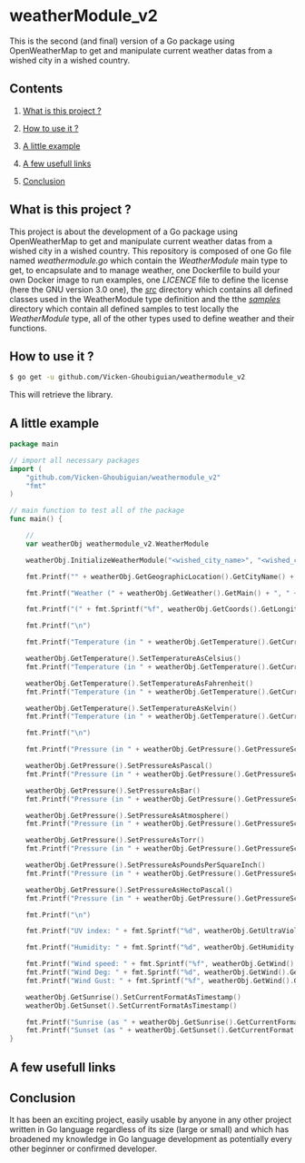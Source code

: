 # weatherModule_v2

This is the second (and final) version of a Go package using OpenWeatherMap to get and manipulate current weather datas from a wished city in a wished country.

## Contents

1. [What is this project ?](#what_is_this_project)

2. [How to use it ?](#how_to_use_it)

3. [A little example](#a_little_example)

4. [A few usefull links](#a_few_usefull_links)

5. [Conclusion](#conclusion)

<a name="what_is_this_project"></a>
## What is this project ?

This project is about the development of a Go package using OpenWeatherMap to get and manipulate current weather datas from a wished city in a wished country.
This repository is composed of one Go file named *weathermodule.go* which contain the *WeatherModule* main type to get, to encapsulate and to manage weather, one Dockerfile to build your own Docker image to run examples, one *LICENCE* file to define the license (here the GNU version 3.0 one), the [*src*](https://github.com/Vicken-Ghoubiguian/weathermodule/tree/master/src) directory which contains all defined classes used in the WeatherModule type definition and the tthe [*samples*](https://github.com/Vicken-Ghoubiguian/weathermodule/tree/master/samples) directory which contain all defined samples to test locally the *WeatherModule* type, all of the other types used to define weather and their functions.

<a name="how_to_use_it"></a>
## How to use it ?

```bash
$ go get -u github.com/Vicken-Ghoubiguian/weathermodule_v2
```
This will retrieve the library.

<a name="a_little_example"></a>
## A little example

```go
package main

// import all necessary packages
import (
	"github.com/Vicken-Ghoubiguian/weathermodule_v2"
	"fmt"
)

// main function to test all of the package
func main() {

	//
	var weatherObj weathermodule_v2.WeatherModule

	weatherObj.InitializeWeatherModule("<wished_city_name>", "<wished_country_code>", "<Your_OpenWeather_Map_API_key>")

	fmt.Printf("" + weatherObj.GetGeographicLocation().GetCityName() + " (" + weatherObj.GetGeographicLocation().GetCountryCode() + ")\n")

	fmt.Printf("Weather (" + weatherObj.GetWeather().GetMain() + ", " + weatherObj.GetWeather().GetDescription() + ", " + weatherObj.GetWeather().GetIconUrl() + ")\n")

	fmt.Printf("(" + fmt.Sprintf("%f", weatherObj.GetCoords().GetLongitude()) + ", " + fmt.Sprintf("%f", weatherObj.GetCoords().GetLatitude()) + ")\n")

	fmt.Printf("\n")

	fmt.Printf("Temperature (in " + weatherObj.GetTemperature().GetCurrentTemperatureScale().String() + "): " + fmt.Sprintf("%f", weatherObj.GetTemperature().GetTemperatureValue()) + weatherObj.GetTemperature().GetTemperatureScaleSymbol() + "\n")

	weatherObj.GetTemperature().SetTemperatureAsCelsius()
	fmt.Printf("Temperature (in " + weatherObj.GetTemperature().GetCurrentTemperatureScale().String() + "): " + fmt.Sprintf("%f", weatherObj.GetTemperature().GetTemperatureValue()) + weatherObj.GetTemperature().GetTemperatureScaleSymbol() + "\n")

	weatherObj.GetTemperature().SetTemperatureAsFahrenheit()
	fmt.Printf("Temperature (in " + weatherObj.GetTemperature().GetCurrentTemperatureScale().String() + "): " + fmt.Sprintf("%f", weatherObj.GetTemperature().GetTemperatureValue()) + weatherObj.GetTemperature().GetTemperatureScaleSymbol() + "\n")

	weatherObj.GetTemperature().SetTemperatureAsKelvin()
	fmt.Printf("Temperature (in " + weatherObj.GetTemperature().GetCurrentTemperatureScale().String() + "): " + fmt.Sprintf("%f", weatherObj.GetTemperature().GetTemperatureValue()) + weatherObj.GetTemperature().GetTemperatureScaleSymbol() + "\n")

	fmt.Printf("\n")

	fmt.Printf("Pressure (in " + weatherObj.GetPressure().GetPressureScale().String() + "): " + fmt.Sprintf("%f", weatherObj.GetPressure().GetPressureValue()) + " " + weatherObj.GetPressure().GetPressureSymbolUnit() + "\n")

	weatherObj.GetPressure().SetPressureAsPascal()
	fmt.Printf("Pressure (in " + weatherObj.GetPressure().GetPressureScale().String() + "): " + fmt.Sprintf("%f", weatherObj.GetPressure().GetPressureValue()) + weatherObj.GetPressure().GetPressureSymbolUnit() + "\n")

	weatherObj.GetPressure().SetPressureAsBar()
	fmt.Printf("Pressure (in " + weatherObj.GetPressure().GetPressureScale().String() + "): " + fmt.Sprintf("%f", weatherObj.GetPressure().GetPressureValue()) + weatherObj.GetPressure().GetPressureSymbolUnit() + "\n")

	weatherObj.GetPressure().SetPressureAsAtmosphere()
	fmt.Printf("Pressure (in " + weatherObj.GetPressure().GetPressureScale().String() + "): " + fmt.Sprintf("%f", weatherObj.GetPressure().GetPressureValue()) + weatherObj.GetPressure().GetPressureSymbolUnit() + "\n")

	weatherObj.GetPressure().SetPressureAsTorr()
	fmt.Printf("Pressure (in " + weatherObj.GetPressure().GetPressureScale().String() + "): " + fmt.Sprintf("%f", weatherObj.GetPressure().GetPressureValue()) + weatherObj.GetPressure().GetPressureSymbolUnit() + "\n")

	weatherObj.GetPressure().SetPressureAsPoundsPerSquareInch()
	fmt.Printf("Pressure (in " + weatherObj.GetPressure().GetPressureScale().String() + "): " + fmt.Sprintf("%f", weatherObj.GetPressure().GetPressureValue()) + weatherObj.GetPressure().GetPressureSymbolUnit() + "\n")

	weatherObj.GetPressure().SetPressureAsHectoPascal()
	fmt.Printf("Pressure (in " + weatherObj.GetPressure().GetPressureScale().String() + "): " + fmt.Sprintf("%f", weatherObj.GetPressure().GetPressureValue()) + weatherObj.GetPressure().GetPressureSymbolUnit() + "\n")

	fmt.Printf("\n")

	fmt.Printf("UV index: " + fmt.Sprintf("%d", weatherObj.GetUltraViolet().GetIndex()) + ", UV risk: " + weatherObj.GetUltraViolet().GetRisk().String() + "\n")

	fmt.Printf("Humidity: " + fmt.Sprintf("%d", weatherObj.GetHumidity().GetHumidityValue()) + " " + weatherObj.GetHumidity().GetHumidityUnitScale() + "\n")

	fmt.Printf("Wind speed: " + fmt.Sprintf("%f", weatherObj.GetWind().GetSpeed()) + "\n")
	fmt.Printf("Wind Deg: " + fmt.Sprintf("%d", weatherObj.GetWind().GetDeg()) + "\n")
	fmt.Printf("Wind Gust: " + fmt.Sprintf("%f", weatherObj.GetWind().GetGust()) + "\n")

	weatherObj.GetSunrise().SetCurrentFormatAsTimestamp()
	weatherObj.GetSunset().SetCurrentFormatAsTimestamp()

	fmt.Printf("Sunrise (as " + weatherObj.GetSunrise().GetCurrentFormat().String() + "): " + weatherObj.GetSunrise().GetSunTimeInCurrentFormat() + "\n")
	fmt.Printf("Sunset (as " + weatherObj.GetSunset().GetCurrentFormat().String() + "): " + weatherObj.GetSunset().GetSunTimeInCurrentFormat() + "\n")
}
```

<a name="a_few_usefull_links"></a>
## A few usefull links

<a name="conclusion"></a>
## Conclusion

It has been an exciting project, easily usable by anyone in any other project written in Go language regardless of its size (large or small) and which has broadened my knowledge in Go language development as potentially every other beginner or confirmed developer.
